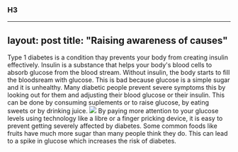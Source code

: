 ### H3

---
layout: post
title: "Raising awareness of causes"
---

Type 1 diabetes is a condition thay prevents your body from creating insulin effectively. Insulin is a substance that helps your body's blood cells to absorb glucose from the blood stream. Without insulin, the body starts to fill the bloodsream with glucose. This is bad because glucose is a simple sugar and it is unhealthy. Many diabetic people prevent severe symptoms this by looking out for them and adjusting their blood glucose or their insulin. This can be done by consuming suplements or to raise glucose, by eating sweets or by drinking juice. 
<img src="{{site.baseurl}}/assets/sweets_image.jpeg">
By paying more attention to your glucose levels using technology like a libre or a finger pricking device, it is easy to prevent getting severely affected by diabetes. Some common foods like fruits have much more sugar than many people think they do. This can lead to a spike in glucose which increases the risk of diabetes. 
